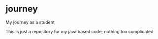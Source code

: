 # journey
My journey as a student

This is just a repository for my java based code; nothing too complicated
